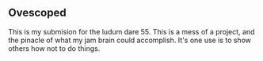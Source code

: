 ## Ovescoped

This is my submision for the ludum dare 55. 
This is a mess of a project, and the pinacle of what my jam brain could accomplish. 
It's one use is to show others how not to do things. 
